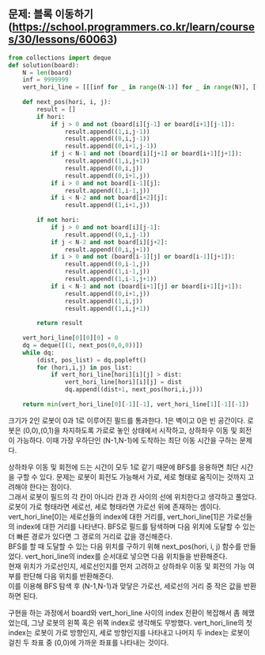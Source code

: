 ## 문제: 블록 이동하기 (https://school.programmers.co.kr/learn/courses/30/lessons/60063)
```python
from collections import deque
def solution(board):
    N = len(board)
    inf = 9999999
    vert_hori_line = [[[inf for _ in range(N-1)] for _ in range(N)], [[inf for _ in range(N)] for _ in range(N-1)]]
    
    def next_pos(hori, i, j):
        result = []
        if hori:
            if j > 0 and not (board[i][j-1] or board[i+1][j-1]):
                result.append((1,i,j-1))
                result.append((0,i,j-1))
                result.append((0,i+1,j-1))
            if j < N-1 and not (board[i][j+1] or board[i+1][j+1]):
                result.append((1,i,j+1))
                result.append((0,i,j))
                result.append((0,i+1,j))
            if i > 0 and not board[i-1][j]:
                result.append((1,i-1,j))
            if i < N-2 and not board[i+2][j]:
                result.append((1,i+1,j))
                
        if not hori:
            if j > 0 and not board[i][j-1]:
                result.append((0,i,j-1))
            if j < N-2 and not board[i][j+2]:
                result.append((0,i,j+1))
            if i > 0 and not (board[i-1][j] or board[i-1][j+1]):
                result.append((0,i-1,j))
                result.append((1,i-1,j))
                result.append((1,i-1,j+1))
            if i < N-1 and not (board[i+1][j] or board[i+1][j+1]):
                result.append((0,i+1,j))
                result.append((1,i,j))
                result.append((1,i,j+1))
        
        return result
    
    vert_hori_line[0][0][0] = 0
    dq = deque([(1, next_pos(0,0,0))])
    while dq:
        (dist, pos_list) = dq.popleft()
        for (hori,i,j) in pos_list:
            if vert_hori_line[hori][i][j] > dist:
                vert_hori_line[hori][i][j] = dist
                dq.append((dist+1, next_pos(hori,i,j)))
    
    return min(vert_hori_line[0][-1][-1], vert_hori_line[1][-1][-1])
```
크기가 2인 로봇이 0과 1로 이루어진 필드를 통과한다. 1은 벽이고 0은 빈 공간이다. 로봇은 (0,0),(0,1)을 차지하도록 가로로 놓인 상태에서 시작하고, 상하좌우 이동 및 회전이 가능하다. 이때 가장 우하단인 (N-1,N-1)에 도착하는 최단 이동 시간을 구하는 문제다.   

상하좌우 이동 및 회전에 드는 시간이 모두 1로 같기 때문에 BFS를 응용하면 최단 시간을 구할 수 있다. 문제는 로봇이 회전도 가능해서 가로, 세로 형태로 움직이는 것까지 고려해야 한다는 점이다.   
그래서 로봇이 필드의 각 칸이 아니라 칸과 칸 사이의 선에 위치한다고 생각하고 풀었다. 로봇이 가로 형태라면 세로선, 세로 형태라면 가로선 위에 존재하는 셈이다.   
vert_hori_line[0]는 세로선들의 index에 대한 거리를, vert_hori_line[1]은 가로선들의 index에 대한 거리를 나타낸다. BFS로 필드를 탐색하며 다음 위치에 도달할 수 있는 더 빠른 경로가 있다면 그 경로의 거리로 값을 갱신해준다.   
BFS를 할 때 도달할 수 있는 다음 위치를 구하기 위해 next_pos(hori, i, j) 함수를 만들었다. vert_hori_line의 index를 순서대로 넣으면 다음 위치들을 반환해준다.   
현재 위치가 가로선인지, 세로선인지를 먼저 고려하고 상하좌우 이동 및 회전의 가능 여부를 판단해 다음 위치를 반환해준다.   
이를 이용해 BFS 탐색 후 (N-1,N-1)과 맞닿은 가로선, 세로선의 거리 중 작은 값을 반환하면 된다.   

구현을 하는 과정에서 board와 vert_hori_line 사이의 index 전환이 복잡해서 좀 헤맸었는데, 그냥 로봇의 왼쪽 혹은 위쪽 index로 생각해도 무방했다. vert_hori_line의 첫 index는 로봇이 가로 방향인지, 세로 방향인지를 나타내고 나머지 두 index는 로봇이 걸친 두 좌표 중 (0,0)에 가까운 좌표를 나타내는 것이다.   
